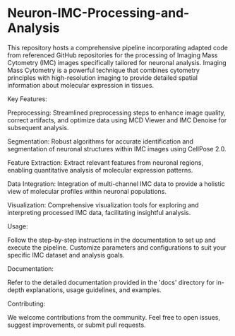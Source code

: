 # Neuron-IMC-Processing-and-Analysis

This repository hosts a comprehensive pipeline incorporating adapted code from referenced GitHub repositories  for the processing of Imaging Mass Cytometry (IMC) images specifically tailored for neuronal analysis. Imaging Mass Cytometry is a powerful technique that combines cytometry principles with high-resolution imaging to provide detailed spatial information about molecular expression in tissues.

Key Features:

Preprocessing: Streamlined preprocessing steps to enhance image quality, correct artifacts, and optimize data using MCD Viewer and IMC Denoise for subsequent analysis.

Segmentation: Robust algorithms for accurate identification and segmentation of neuronal structures within IMC images using CellPose 2.0.

Feature Extraction: Extract relevant features from neuronal regions, enabling quantitative analysis of molecular expression patterns.

Data Integration: Integration of multi-channel IMC data to provide a holistic view of molecular profiles within neuronal populations.

Visualization: Comprehensive visualization tools for exploring and interpreting processed IMC data, facilitating insightful analysis.

Usage:

Follow the step-by-step instructions in the documentation to set up and execute the pipeline.
Customize parameters and configurations to suit your specific IMC dataset and analysis goals.

Documentation:

Refer to the detailed documentation provided in the 'docs' directory for in-depth explanations, usage guidelines, and examples.

Contributing:

We welcome contributions from the community. Feel free to open issues, suggest improvements, or submit pull requests.

